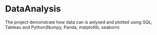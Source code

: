 # DataAnalysis
The project demonstrate how data can is anlysed and plotted using SQL, Tableau and Python(Numpy, Panda, matplotlib, seaborn)
